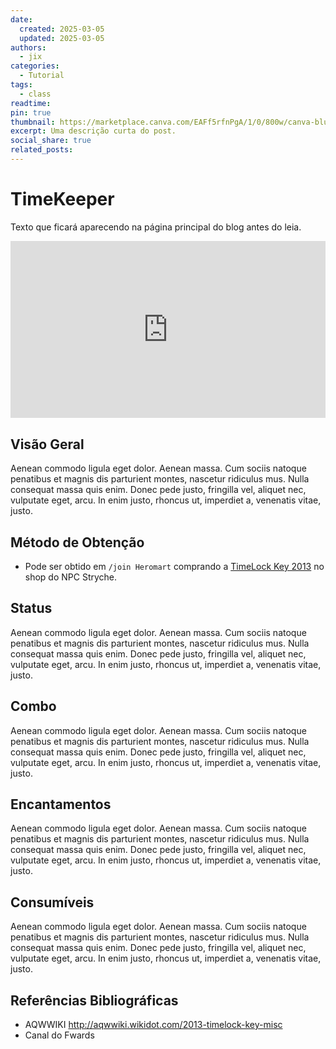 ```yaml
---
date:
  created: 2025-03-05
  updated: 2025-03-05
authors:
  - jix
categories:
  - Tutorial
tags:
  - class
readtime: 
pin: true
thumbnail: https://marketplace.canva.com/EAFf5rfnPgA/1/0/800w/canva-blue-modern-eye-catching-vlog-youtube-thumbnail-XTJTyike0CE.jpg
excerpt: Uma descrição curta do post.
social_share: true
related_posts:
---
```

# TimeKeeper

Texto que ficará aparecendo na página principal do blog antes do leia.

<!-- more -->

<div style="position: relative; width: 100%; padding-bottom: 56.25%; height: 0; overflow: hidden;">
  <iframe 
    src="https://www.youtube.com/embed/oHVfeRw6cZU?si=a1dJ5I76tmzFz_QH" 
    title="YouTube video player" 
    frameborder="0" 
    allow="accelerometer; autoplay; clipboard-write; encrypted-media; gyroscope; picture-in-picture; web-share" 
    referrerpolicy="strict-origin-when-cross-origin" 
    allowfullscreen 
    style="position: absolute; top: 0; left: 0; width: 100%; height: 100%;"
  ></iframe>
</div>


## Visão Geral

Aenean commodo ligula eget dolor. Aenean massa. Cum sociis natoque penatibus et magnis dis parturient montes, nascetur ridiculus mus. Nulla consequat massa quis enim. Donec pede justo, fringilla vel, aliquet nec, vulputate eget, arcu. In enim justo, rhoncus ut, imperdiet a, venenatis vitae, justo.

## Método de Obtenção

- Pode ser obtido em `/join Heromart` comprando a [TimeLock Key 2013](http://aqwwiki.wikidot.com/2013-timelock-key-misc) no shop do NPC Stryche.
## Status

Aenean commodo ligula eget dolor. Aenean massa. Cum sociis natoque penatibus et magnis dis parturient montes, nascetur ridiculus mus. Nulla consequat massa quis enim. Donec pede justo, fringilla vel, aliquet nec, vulputate eget, arcu. In enim justo, rhoncus ut, imperdiet a, venenatis vitae, justo.

## Combo

Aenean commodo ligula eget dolor. Aenean massa. Cum sociis natoque penatibus et magnis dis parturient montes, nascetur ridiculus mus. Nulla consequat massa quis enim. Donec pede justo, fringilla vel, aliquet nec, vulputate eget, arcu. In enim justo, rhoncus ut, imperdiet a, venenatis vitae, justo.
## Encantamentos

Aenean commodo ligula eget dolor. Aenean massa. Cum sociis natoque penatibus et magnis dis parturient montes, nascetur ridiculus mus. Nulla consequat massa quis enim. Donec pede justo, fringilla vel, aliquet nec, vulputate eget, arcu. In enim justo, rhoncus ut, imperdiet a, venenatis vitae, justo.
## Consumíveis

Aenean commodo ligula eget dolor. Aenean massa. Cum sociis natoque penatibus et magnis dis parturient montes, nascetur ridiculus mus. Nulla consequat massa quis enim. Donec pede justo, fringilla vel, aliquet nec, vulputate eget, arcu. In enim justo, rhoncus ut, imperdiet a, venenatis vitae, justo.

## Referências Bibliográficas


- AQWWIKI http://aqwwiki.wikidot.com/2013-timelock-key-misc
- Canal do Fwards
